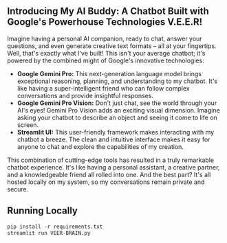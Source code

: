 
##  Introducing My AI Buddy: A Chatbot Built with Google's Powerhouse Technologies V.E.E.R!

Imagine having a personal AI companion, ready to chat, answer your questions, and even generate creative text formats – all at your fingertips. Well, that's exactly what I've built! This isn't your average chatbot; it's powered by the combined might of Google's innovative technologies:

* **Google Gemini Pro:** This next-generation language model brings exceptional reasoning, planning, and understanding to my chatbot. It's like having a super-intelligent friend who can follow complex conversations and provide insightful responses.
* **Google Gemini Pro Vision:** Don't just chat, see the world through your AI's eyes! Gemini Pro Vision adds an exciting visual dimension. Imagine asking your chatbot to describe an object and seeing it come to life on screen.
* **Streamlit UI:** This user-friendly framework makes interacting with my chatbot a breeze. The clean and intuitive interface makes it easy for anyone to chat and explore the capabilities of my creation.

This combination of cutting-edge tools has resulted in a truly remarkable chatbot experience. It's like having a personal assistant, a creative partner, and a knowledgeable friend all rolled into one. And the best part? It's all hosted locally on my system, so my conversations remain private and secure.

## Running Locally
```python
pip install -r requirements.txt
streamlit run VEER-BRAIN.py
```



